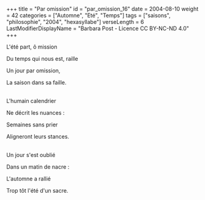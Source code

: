 +++
title = "Par omission"
id = "par_omission_16"
date = 2004-08-10
weight = 42
categories = ["Automne", "Eté", "Temps"]
tags = ["saisons", "philosophie", "2004", "hexasyllabe"]
verseLength = 6
LastModifierDisplayName = "Barbara Post - Licence CC BY-NC-ND 4.0"
+++

L'été part, ô mission

Du temps qui nous est, raille

Un jour par omission,

La saison dans sa faille.

 \
 L'humain calendrier

 Ne décrit les nuances :

 Semaines sans prier

 Aligneront leurs stances.

 \
Un jour s'est oublié

Dans un matin de nacre :

L'automne a rallié

Trop tôt l'été d'un sacre.
